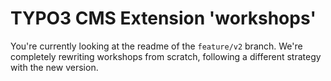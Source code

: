 # TYPO3 CMS Extension 'workshops'

You're currently looking at the readme of the `feature/v2` branch. We're completely
rewriting workshops from scratch, following a different strategy with the new version.
